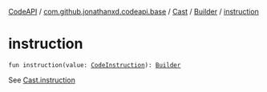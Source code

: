 [CodeAPI](../../../index.md) / [com.github.jonathanxd.codeapi.base](../../index.md) / [Cast](../index.md) / [Builder](index.md) / [instruction](.)

# instruction

`fun instruction(value: `[`CodeInstruction`](../../../com.github.jonathanxd.codeapi/-code-instruction.md)`): `[`Builder`](index.md)

See [Cast.instruction](../instruction.md)

